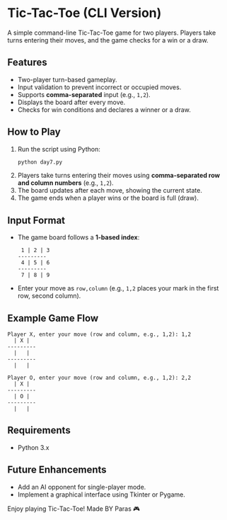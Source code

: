 # Tic-Tac-Toe (CLI Version)

A simple command-line Tic-Tac-Toe game for two players. Players take turns entering their moves, and the game checks for a win or a draw.

## Features
- Two-player turn-based gameplay.
- Input validation to prevent incorrect or occupied moves.
- Supports **comma-separated** input (e.g., `1,2`).
- Displays the board after every move.
- Checks for win conditions and declares a winner or a draw.

## How to Play
1. Run the script using Python:
   ```sh
   python day7.py
   ```
2. Players take turns entering their moves using **comma-separated row and column numbers** (e.g., `1,2`).
3. The board updates after each move, showing the current state.
4. The game ends when a player wins or the board is full (draw).

## Input Format
- The game board follows a **1-based index**:
  ```
   1 | 2 | 3
  ---------
   4 | 5 | 6
  ---------
   7 | 8 | 9
  ```
- Enter your move as `row,column` (e.g., `1,2` places your mark in the first row, second column).

## Example Game Flow
```
Player X, enter your move (row and column, e.g., 1,2): 1,2
  | X |  
---------
  |   |  
---------
  |   |  

Player O, enter your move (row and column, e.g., 1,2): 2,2
  | X |  
---------
  | O |  
---------
  |   |  
```

## Requirements
- Python 3.x

## Future Enhancements
- Add an AI opponent for single-player mode.
- Implement a graphical interface using Tkinter or Pygame.

Enjoy playing Tic-Tac-Toe! Made BY Paras 🎮

